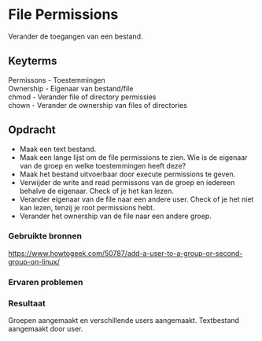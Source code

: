 # File Permissions
Verander de toegangen van een bestand. 

## Keyterms
Permissons - Toestemmingen <br/>
Ownership - Eigenaar van bestand/file <br/>
chmod - Verander file of directory permissies <br/>
chown - Verander de ownership van files of directories 

## Opdracht
- Maak een text bestand. 
- Maak een lange lijst om de file permissions te zien. Wie is de eigenaar van de groep en welke toestemmingen heeft deze?
- Maak het bestand uitvoerbaar door execute permissions te geven. 
- Verwijder de write and read permissons van de groep en iedereen behalve de eigenaar. Check of je het kan lezen. 
- Verander eigenaar van de file naar een andere user. Check of je het niet kan lezen, tenzij je root permissions hebt. 
- Verander het ownership van de file naar een andere groep. 

### Gebruikte bronnen
https://www.howtogeek.com/50787/add-a-user-to-a-group-or-second-group-on-linux/


### Ervaren problemen


### Resultaat
Groepen aangemaakt en verschillende users aangemaakt. Textbestand aangemaakt door user.
